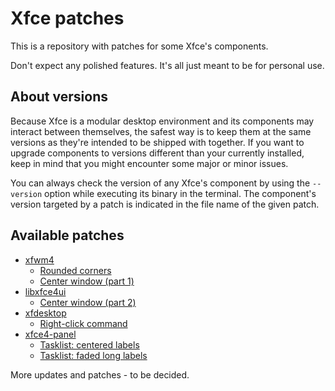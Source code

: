 # Xfce patches

This is a repository with patches for some Xfce's components.

Don't expect any polished features. It's all just meant to be for personal use.

## About versions

Because Xfce is a modular desktop environment and its components may interact between themselves, the safest way is to keep them at the same versions as they're intended to be shipped with together. If you want to upgrade components to versions different than your currently installed, keep in mind that you might encounter some major or minor issues.

You can always check the version of any Xfce's component by using the `--version` option while executing its binary in the terminal. The component's version targeted by a patch is indicated in the file name of the given patch.

## Available patches

* [xfwm4](xfwm4/README.md)
  * [Rounded corners](xfwm4/README.md#rounded-corners)
  * [Center window (part 1)](xfwm4/README.md#center-window-part-1)
* [libxfce4ui](libxfce4ui/README.md)
  * [Center window (part 2)](libxfce4ui/README.md#center-window-part-2)
* [xfdesktop](xfdesktop/README.md)
  * [Right-click command](xfdesktop/README.md#right-click-command)
* [xfce4-panel](xfce4-panel/README.md)
  * [Tasklist: centered labels](xfce4-panel/README.md#tasklist-centered-labels)
  * [Tasklist: faded long labels](xfce4-panel/README.md#tasklist-faded-long-labels)

More updates and patches - to be decided.
